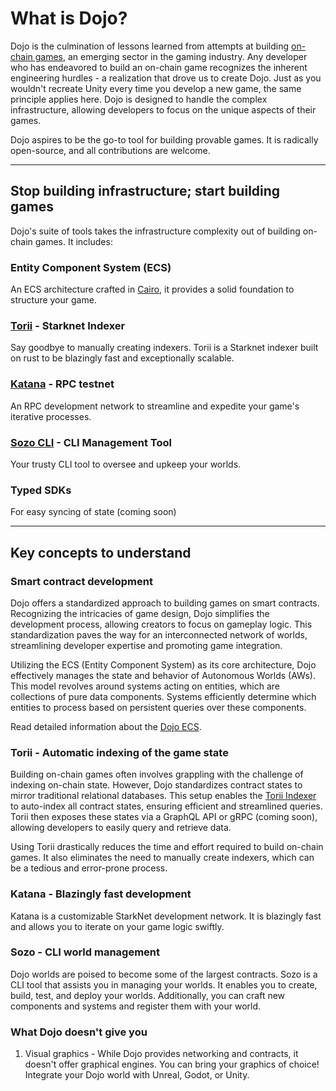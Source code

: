 # What is Dojo?

Dojo is the culmination of lessons learned from attempts at building [on-chain games](https://naavik.co/digest/primer-fully-on-chain-gaming), an emerging sector in the gaming industry. Any developer who has endeavored to build an on-chain game recognizes the inherent engineering hurdles - a realization that drove us to create Dojo. Just as you wouldn't recreate Unity every time you develop a new game, the same principle applies here. Dojo is designed to handle the complex infrastructure, allowing developers to focus on the unique aspects of their games.

Dojo aspires to be the go-to tool for building provable games. It is radically open-source, and all contributions are welcome.

---

## Stop building infrastructure; start building games

Dojo's suite of tools takes the infrastructure complexity out of building on-chain games. It includes:

### Entity Component System (ECS) 
An ECS architecture crafted in [Cairo](https://github.com/starkware-libs/cairo), it provides a solid foundation to structure your game.

### [Torii](/crates/torii/README.md) - Starknet Indexer
Say goodbye to manually creating indexers. Torii is a Starknet indexer built on rust to be blazingly fast and exceptionally scalable.

### [Katana](/crates/katana/README.md) - RPC testnet
An RPC development network to streamline and expedite your game's iterative processes.

### [Sozo CLI](/crates/sozo/README.md) - CLI Management Tool
Your trusty CLI tool to oversee and upkeep your worlds.

### Typed SDKs
For easy syncing of state (coming soon)

---

## Key concepts to understand

### Smart contract development

Dojo offers a standardized approach to building games on smart contracts. Recognizing the intricacies of game design, Dojo simplifies the development process, allowing creators to focus on gameplay logic. This standardization paves the way for an interconnected network of worlds, streamlining developer expertise and promoting game integration.

Utilizing the ECS (Entity Component System) as its core architecture, Dojo effectively manages the state and behavior of Autonomous Worlds (AWs). This model revolves around systems acting on entities, which are collections of pure data components. Systems efficiently determine which entities to process based on persistent queries over these components.

Read detailed information about the [Dojo ECS](../framework/cairo/overview.md).

### Torii - Automatic indexing of the game state

Building on-chain games often involves grappling with the challenge of indexing on-chain state. However, Dojo standardizes contract states to mirror traditional relational databases. This setup enables the [Torii Indexer](../framework/torii/overview.md) to auto-index all contract states, ensuring efficient and streamlined queries. Torii then exposes these states via a GraphQL API or gRPC (coming soon), allowing developers to easily query and retrieve data.

Using Torii drastically reduces the time and effort required to build on-chain games. It also eliminates the need to manually create indexers, which can be a tedious and error-prone process.

### Katana - Blazingly fast development

Katana is a customizable StarkNet development network. It is blazingly fast and allows you to iterate on your game logic swiftly. 

### Sozo - CLI world management

Dojo worlds are poised to become some of the largest contracts. Sozo is a CLI tool that assists you in managing your worlds. It enables you to create, build, test, and deploy your worlds. Additionally, you can craft new components and systems and register them with your world.

### What Dojo doesn't give you

1. Visual graphics - While Dojo provides networking and contracts, it doesn't offer graphical engines. You can bring your graphics of choice! Integrate your Dojo world with Unreal, Godot, or Unity. 
